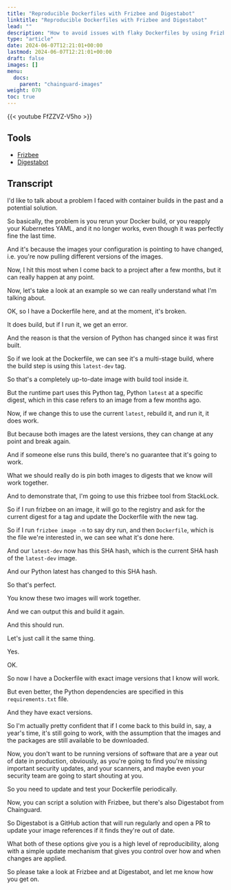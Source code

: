 ```yaml
---
title: "Reproducible Dockerfiles with Frizbee and Digestabot"
linktitle: "Reproducible Dockerfiles with Frizbee and Digestabot"
lead: ""
description: "How to avoid issues with flaky Dockerfiles by using Frizbee and Digestabot to pin images to digests."
type: "article"
date: 2024-06-07T12:21:01+00:00
lastmod: 2024-06-07T12:21:01+00:00
draft: false
images: []
menu:
  docs:
    parent: "chainguard-images"
weight: 070
toc: true
---
```


{{< youtube FfZZVZ-V5ho >}}

## Tools

* [Frizbee](https://github.com/stacklok/frizbee)
* [Digestabot](https://github.com/chainguard-dev/digestabot)

## Transcript

I'd like to talk about a problem I faced with container builds in the past and a potential solution.

So basically, the problem is you rerun your Docker build, or you reapply your Kubernetes YAML, and it no longer works, even though it was perfectly fine the last time.

And it's because the images your configuration is pointing to have changed, i.e. you're now pulling different versions of the images.

Now, I hit this most when I come back to a project after a few months, but it can really happen at any point.

Now, let's take a look at an example so we can really understand what I'm talking about.

OK, so I have a Dockerfile here, and at the moment, it's broken.

It does build, but if I run it, we get an error.

And the reason is that the version of Python has changed since it was first built.

So if we look at the Dockerfile, we can see it's a multi-stage build, where the build step is using this `latest-dev` tag.

So that's a completely up-to-date image with build tool inside it.

But the runtime part uses this Python tag, Python `latest` at a specific digest, which in this case refers to an image from a few months ago.

Now, if we change this to use the current `latest`, rebuild it, and run it, it does work.

But because both images are the latest versions, they can change at any point and break again.

And if someone else runs this build, there's no guarantee that it's going to work.

What we should really do is pin both images to digests that we know will work together.

And to demonstrate that, I'm going to use this frizbee tool from StackLock.

So if I run frizbee on an image, it will go to the registry and ask for the current digest for a tag and update the Dockerfile with the new tag.

So if I run `frizbee image -n` to say dry run, and then `Dockerfile`, which is the file we're interested in, we can see what it's done here.

And our `latest-dev` now has this SHA hash, which is the current SHA hash of the `latest-dev` image.

And our Python latest has changed to this SHA hash.

So that's perfect.

You know these two images will work together.

And we can output this and build it again.

And this should run.

Let's just call it the same thing.

Yes.

OK.

So now I have a Dockerfile with exact image versions that I know will work.

But even better, the Python dependencies are specified in this `requirements.txt` file.

And they have exact versions.

So I'm actually pretty confident that if I come back to this build in, say, a year's time, it's still going to work, with the assumption that the images and the packages are still available to be downloaded.

Now, you don't want to be running versions of software that are a year out of date in production, obviously, as you're going to find you're missing important security updates, and your scanners, and maybe even your security team are going to start shouting at you.

So you need to update and test your Dockerfile periodically.

Now, you can script a solution with Frizbee, but there's also Digestabot from Chainguard.

So Digestabot is a GitHub action that will run regularly and open a PR to update your image references if it finds they're out of date.

What both of these options give you is a high level of reproducibility, along with a simple update mechanism that gives you control over how and when changes are applied.

So please take a look at Frizbee and at Digestabot, and let me know how you get on.
